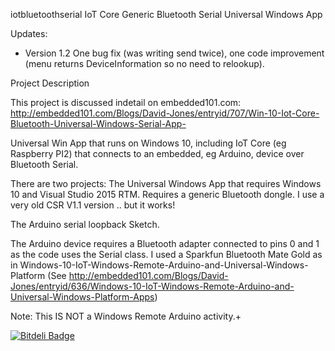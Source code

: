 iotbluetoothserial
IoT Core Generic Bluetooth Serial Universal Windows App

Updates:
- Version 1.2 One bug fix (was writing send twice), one code improvement (menu returns DeviceInformation so no need to relookup).


Project Description

This project is discussed indetail on embedded101.com:
http://embedded101.com/Blogs/David-Jones/entryid/707/Win-10-Iot-Core-Bluetooth-Universal-Windows-Serial-App-

 Universal Win App that runs on Windows 10, including IoT Core (eg Raspberry PI2) that connects to an embedded, eg Arduino, device over Bluetooth Serial.

 There are two projects: The Universal Windows App that requires Windows 10 and Visual Studio 2015 RTM. Requires a generic Bluetooth dongle. I use a very old CSR V1.1 version .. but it works!

The Arduino serial loopback Sketch. 

The Arduino device requires a Bluetooth adapter connected to pins 0 and 1 as the code uses the Serial class. I used a Sparkfun Bluetooth Mate Gold as in  Windows-10-IoT-Windows-Remote-Arduino-and-Universal-Windows-Platform (See http://embedded101.com/Blogs/David-Jones/entryid/636/Windows-10-IoT-Windows-Remote-Arduino-and-Universal-Windows-Platform-Apps)


Note: This IS NOT a Windows Remote Arduino activity.+  
 
 


[![Bitdeli Badge](https://d2weczhvl823v0.cloudfront.net/djaus2/iotbluetoothserial/trend.png)](https://bitdeli.com/free "Bitdeli Badge")

